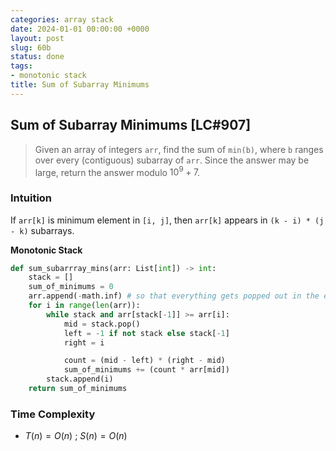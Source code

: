 ```yaml
---
categories: array stack
date: 2024-01-01 00:00:00 +0000
layout: post
slug: 60b
status: done
tags:
- monotonic stack
title: Sum of Subarray Minimums
---
```


## Sum of Subarray Minimums [LC#907]
> Given an array of integers `arr`, find the sum of `min(b)`, where `b` ranges over every (contiguous) subarray of `arr`. Since the answer may be large, return the answer modulo $10^9 + 7$.

### Intuition
If `arr[k]` is minimum element in `[i, j]`, then `arr[k]` appears in `(k - i) * (j - k)` subarrays. 

**Monotonic Stack**
```python
def sum_subarrray_mins(arr: List[int]) -> int:
    stack = []
    sum_of_minimums = 0
    arr.append(-math.inf) # so that everything gets popped out in the end
    for i in range(len(arr)):
        while stack and arr[stack[-1]] >= arr[i]:
            mid = stack.pop()
            left = -1 if not stack else stack[-1]
            right = i

            count = (mid - left) * (right - mid)
            sum_of_minimums += (count * arr[mid])
        stack.append(i)
    return sum_of_minimums
```
### Time Complexity
- $T(n) = O(n)$ ; $S(n) = O(n)$